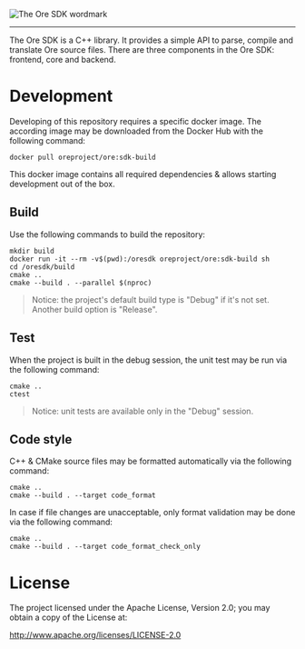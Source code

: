![The Ore SDK wordmark](https://github.com/ore-project/ore-logo/blob/master/sdk/png/ore-sdk-wordmark-1636x512px.png)

-----

The Ore SDK is a C++ library. It provides a simple API to parse, compile and translate Ore source files. There are three components in the Ore SDK: frontend, core and backend.

# Development

Developing of this repository requires a specific docker image. The according image may be downloaded from the Docker Hub with the following command:

```
docker pull oreproject/ore:sdk-build
```

This docker image contains all required dependencies & allows starting development out of the box.

## Build

Use the following commands to build the repository:

```
mkdir build
docker run -it --rm -v$(pwd):/oresdk oreproject/ore:sdk-build sh
cd /oresdk/build
cmake ..
cmake --build . --parallel $(nproc)
```

> Notice: the project's default build type is "Debug" if it's not set. Another build option is "Release".

## Test

When the project is built in the debug session, the unit test may be run via the following command:

```
cmake ..
ctest
```

> Notice: unit tests are available only in the "Debug" session.

## Code style

C++ & CMake source files may be formatted automatically via the following command:

```
cmake ..
cmake --build . --target code_format
```

In case if file changes are unacceptable, only format validation may be done via the following command:

```
cmake ..
cmake --build . --target code_format_check_only
```

# License

The project licensed under the Apache License, Version 2.0; you may obtain a copy of the License at:

http://www.apache.org/licenses/LICENSE-2.0

